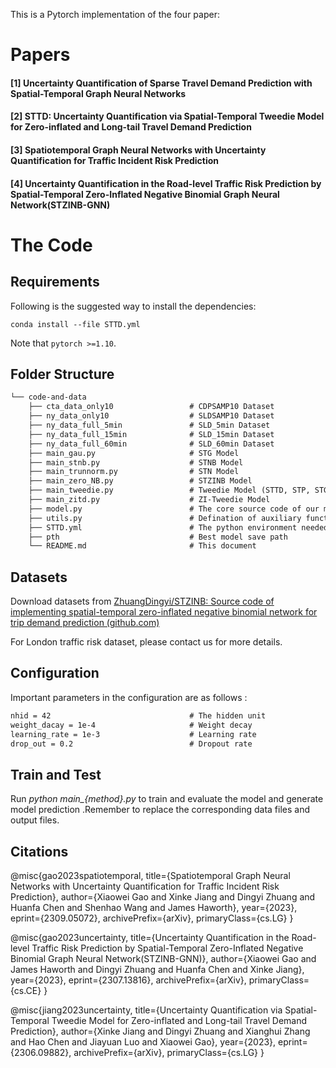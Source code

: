 This is a Pytorch implementation of the four paper: 

# Papers
#### [1] Uncertainty Quantification of Sparse Travel Demand Prediction with Spatial-Temporal Graph Neural Networks
#### [2] STTD: Uncertainty Quantification via Spatial-Temporal Tweedie Model for Zero-inflated and Long-tail Travel Demand Prediction
#### [3] Spatiotemporal Graph Neural Networks with Uncertainty Quantification for Traffic Incident Risk Prediction
#### [4] Uncertainty Quantification in the Road-level Traffic Risk Prediction by Spatial-Temporal Zero-Inflated Negative Binomial Graph Neural Network(STZINB-GNN)

# The Code

## Requirements

Following is the suggested way to install the dependencies:

    conda install --file STTD.yml

Note that ``pytorch >=1.10``.

## Folder Structure

```tex
└── code-and-data
    ├── cta_data_only10                 # CDPSAMP10 Dataset
    ├── ny_data_only10                  # SLDSAMP10 Dataset
    ├── ny_data_full_5min               # SLD_5min Dataset
    ├── ny_data_full_15min              # SLD_15min Dataset
    ├── ny_data_full_60min              # SLD_60min Dataset
    ├── main_gau.py                     # STG Model
    ├── main_stnb.py                    # STNB Model
    ├── main_trunnorm.py                # STN Model
    ├── main_zero_NB.py                 # STZINB Model
    ├── main_tweedie.py                 # Tweedie Model (STTD, STP, STGM, STIG)
    ├── main_zitd.py                    # ZI-Tweedie Model
    ├── model.py                        # The core source code of our model
    ├── utils.py                        # Defination of auxiliary functions for running
    ├── STTD.yml                        # The python environment needed for STTD
    ├── pth                             # Best model save path
    └── README.md                       # This document
```

## Datasets

Download datasets from [ZhuangDingyi/STZINB: Source code of implementing spatial-temporal zero-inflated negative binomial network for trip demand prediction (github.com)](https://github.com/ZhuangDingyi/STZINB)

For London traffic risk dataset, please contact us for more details. 

## Configuration

Important parameters in the configuration are as follows :

```tex
nhid = 42                               # The hidden unit
weight_dacay = 1e-4                     # Weight decay
learning_rate = 1e-3                    # Learning rate
drop_out = 0.2                          # Dropout rate					 
```


##  Train and Test

Run *python main_{method}.py* to train and evaluate the model and generate model prediction .Remember to replace the corresponding data files and output files.

## Citations
@misc{gao2023spatiotemporal,
      title={Spatiotemporal Graph Neural Networks with Uncertainty Quantification for Traffic Incident Risk Prediction}, 
      author={Xiaowei Gao and Xinke Jiang and Dingyi Zhuang and Huanfa Chen and Shenhao Wang and James Haworth},
      year={2023},
      eprint={2309.05072},
      archivePrefix={arXiv},
      primaryClass={cs.LG}
}

@misc{gao2023uncertainty,
      title={Uncertainty Quantification in the Road-level Traffic Risk Prediction by Spatial-Temporal Zero-Inflated Negative Binomial Graph Neural Network(STZINB-GNN)}, 
      author={Xiaowei Gao and James Haworth and Dingyi Zhuang and Huanfa Chen and Xinke Jiang},
      year={2023},
      eprint={2307.13816},
      archivePrefix={arXiv},
      primaryClass={cs.CE}
}

@misc{jiang2023uncertainty,
      title={Uncertainty Quantification via Spatial-Temporal Tweedie Model for Zero-inflated and Long-tail Travel Demand Prediction}, 
      author={Xinke Jiang and Dingyi Zhuang and Xianghui Zhang and Hao Chen and Jiayuan Luo and Xiaowei Gao},
      year={2023},
      eprint={2306.09882},
      archivePrefix={arXiv},
      primaryClass={cs.LG}
}




